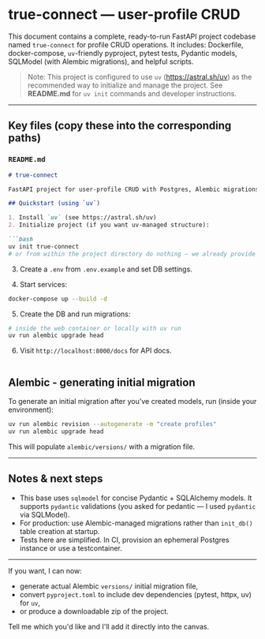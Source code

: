 # true-connect — user-profile CRUD

This document contains a complete, ready-to-run FastAPI project codebase named `true-connect` for profile CRUD operations. It includes: Dockerfile, docker-compose, `uv`-friendly pyproject, pytest tests, Pydantic models, SQLModel (with Alembic migrations), and helpful scripts.


> Note: This project is configured to use `uv` (https://astral.sh/uv) as the recommended way to initialize and manage the project. See **README.md** for `uv init` commands and developer instructions.

---

## Key files (copy these into the corresponding paths)

### `README.md`
```markdown
# true-connect

FastAPI project for user-profile CRUD with Postgres, Alembic migrations, pytest and Docker.

## Quickstart (using `uv`)

1. Install `uv` (see https://astral.sh/uv)
2. Initialize project (if you want uv-managed structure):

```bash
uv init true-connect
# or from within the project directory do nothing — we already provide pyproject.toml
```

3. Create a `.env` from `.env.example` and set DB settings.

4. Start services:

```bash
docker-compose up --build -d
```

5. Create the DB and run migrations:

```bash
# inside the web container or locally with uv run
uv run alembic upgrade head
```

6. Visit `http://localhost:8000/docs` for API docs.
```
```


## Alembic - generating initial migration

To generate an initial migration after you've created models, run (inside your environment):

```bash
uv run alembic revision --autogenerate -m "create profiles"
uv run alembic upgrade head
```

This will populate `alembic/versions/` with a migration file.

---

## Notes & next steps

* This base uses `sqlmodel` for concise Pydantic + SQLAlchemy models. It supports `pydantic` validations (you asked for pedantic — I used `pydantic` via SQLModel).
* For production: use Alembic-managed migrations rather than `init_db()` table creation at startup.
* Tests here are simplified. In CI, provision an ephemeral Postgres instance or use a testcontainer.

---

If you want, I can now:
- generate actual Alembic `versions/` initial migration file,
- convert `pyproject.toml` to include dev dependencies (pytest, httpx, uv) for `uv`,
- or produce a downloadable zip of the project.

Tell me which you'd like and I'll add it directly into the canvas.